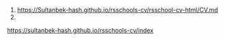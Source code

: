 1. https://Sultanbek-hash.github.io/rsschools-cv/rsschool-cv-html/CV.md
2. 
 https://sultanbek-hash.github.io/rsschools-cv/index
